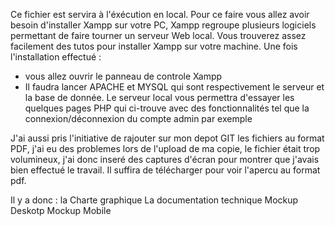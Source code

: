 
Ce fichier est servira à l'éxécution en local.
Pour ce faire vous allez avoir besoin d'installer Xampp sur votre PC, Xampp regroupe plusieurs logiciels permettant de faire tourner un serveur Web local.
Vous trouverez assez facilement des tutos pour installer Xampp sur votre machine.
Une fois l'installation effectué :
- vous allez ouvrir le panneau de controle Xampp
- Il faudra lancer APACHE et MYSQL qui sont respectivement le serveur et la base de donnée.
Le serveur local vous permettra d'essayer les quelques pages PHP qui ci-trouve avec des fonctionnalités tel que la connexion/déconnexion du compte admin par exemple


J'ai aussi pris l'initiative de rajouter sur mon depot GIT les fichiers au format PDF, j'ai eu des problemes lors de l'upload de ma copie, le fichier était trop volumineux, j'ai donc inseré des captures d'écran pour montrer que j'avais bien effectué le travail. Il suffira de télécharger pour voir l'apercu au format pdf.

Il y a donc :
la Charte graphique 
La documentation technique
Mockup Deskotp
Mockup Mobile

